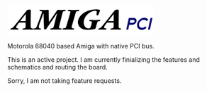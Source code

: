 <img src="/Images/AmigaPCI-logo-dark.png">  

Motorola 68040 based Amiga with native PCI bus.

This is an active project. I am currently finializing the features and schematics and routing the board.

Sorry, I am not taking feature requests.
